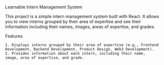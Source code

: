 Learnable Intern Management System

This project is a simple intern management system built with React. It allows you to view interns grouped by their area of expertise and see their information including their names, images, areas of expertise, and grades.


Features

    1. Displays interns grouped by their area of expertise (e.g., Frontend Development, Backend Development, Product Design, Web3 Development).
    2. Provides information about each intern, including their name, image, area of expertise, and grade.